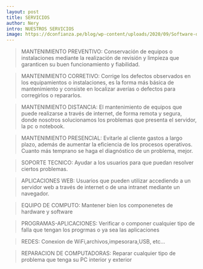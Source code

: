 ```yaml
--- 
layout: post
title: SERVICIOS
author: Nery
intro: NUESTROS SERVICIOS 
image: https://dconfianza.pe/blog/wp-content/uploads/2020/09/Software-de-Mantenimiento-CMMS-1024x536.jpg
---
```


> MANTENIMIENTO PREVENTIVO: Conservación de equipos o instalaciones mediante la realización de revisión y limpieza que garanticen su buen funcionamiento y fiabilidad.

> MANTENIMIENTO CORRETIVO: Corrige los defectos observados en los equipamientos o instalaciones, es la forma más básica de mantenimiento y consiste en localizar averías o defectos para corregirlos o repararlos.

> MANTENIMIENTO DISTANCIA: El mantenimiento de equipos que puede realizarse a través de internet, de forma remota y segura, donde nosotros solucionamos los problemas que presenta el servidor, la pc o notebook.

> MANTENIMIENTO PRESENCIAL: Evitarle al cliente gastos a largo plazo, además de aumentar la eficiencia de los procesos operativos. Cuanto más temprano se haga el diagnóstico de un problema, mejor.

> SOPORTE TECNICO: Ayudar a los usuarios para que puedan resolver ciertos problemas.

> APLICACIONES WEB: Usuarios que pueden utilizar accediendo a un servidor web a través de internet o de una intranet mediante un navegador.

> EQUIPO DE COMPUTO: Mantener bien los componenetes de hardware y software

> PROGRAMAS-APLICACIONES: Verificar o componer cualquier tipo de falla que tengan los progrmas o ya sea las aplicaciones

> REDES: Conexion de WiFi,archivos,impesorara,USB, etc…

> REPARACION DE COMPUTADORAS: Reparar cualquier tipo de problema que tenga su PC interior y exterior
